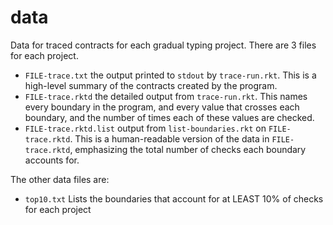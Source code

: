 data
====

Data for traced contracts for each gradual typing project.
There are 3 files for each project.

- `FILE-trace.txt` the output printed to `stdout` by `trace-run.rkt`.
  This is a high-level summary of the contracts created by the program.
- `FILE-trace.rktd` the detailed output from `trace-run.rkt`.
  This names every boundary in the program, and every value that crosses each
  boundary, and the number of times each of these values are checked.
- `FILE-trace.rktd.list` output from `list-boundaries.rkt` on `FILE-trace.rktd`.
  This is a human-readable version of the data in `FILE-trace.rktd`, emphasizing
  the total number of checks each boundary accounts for.

The other data files are:
- `top10.txt` Lists the boundaries that account for at LEAST 10% of checks for each project
